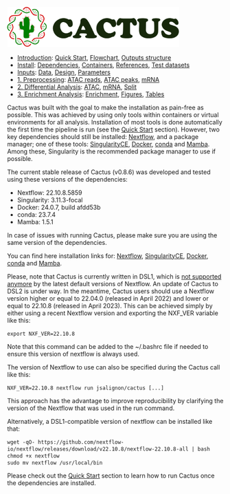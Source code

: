 
<img src="/docs/images/logo_cactus.png" width="400" />

* [Introduction](/README.md): [Quick Start](/docs/1_Intro/Quick_start.md), [Flowchart](/docs/1_Intro/Flowchart.md), [Outputs structure](/docs/1_Intro/Outputs_structure.md)
* [Install](/docs/2_Install/2_Install.md): [Dependencies](/docs/2_Install/Dependencies.md), [Containers](/docs/2_Install/Containers.md), [References](/docs/2_Install/References.md), [Test datasets](/docs/2_Install/Test_datasets.md)
* [Inputs](/docs/3_Inputs/3_Inputs.md): [Data](/docs/3_Inputs/Data.md), [Design](/docs/3_Inputs/Design.md), [Parameters](/docs/3_Inputs/Parameters.md)
* [1. Preprocessing](/docs/4_Prepro/4_Prepro.md): [ATAC reads](/docs/4_Prepro/ATAC_reads.md), [ATAC peaks](/docs/4_Prepro/ATAC_peaks.md), [mRNA](/docs/4_Prepro/mRNA.md)
* [2. Differential Analysis](/docs/5_DA/5_DA.md): [ATAC](/docs/5_DA/DA_ATAC.md), [mRNA](/docs/5_DA/DA_mRNA.md), [Split](/docs/5_DA/Split.md)
* [3. Enrichment Analysis](/docs/6_Enrich/6_Enrich.md): [Enrichment](/docs/6_Enrich/Enrichment.md), [Figures](/docs/6_Enrich/Figures.md), [Tables](/docs/6_Enrich/Tables.md)

[](END_OF_MENU)


Cactus was built with the goal to make the installation as pain-free as possible. This was achieved by using only tools within containers or virtual environments for all analysis. Installation of most tools is done automatically the first time the pipeline is run (see the [Quick Start](/docs/1_Intro/Quick_start.md) section). However, two key dependencies should still be installed: [Nextflow](https://doi.org/10.1038/nbt.3820), and a package manager; one of these tools: [SingularityCE](https://doi.org/10.1371/journal.pone.0177459), [Docker](https://dl.acm.org/doi/10.5555/2600239.2600241), [conda](https://docs.anaconda.com/anaconda/reference/release-notes/) and [Mamba](https://medium.com/@QuantStack/open-software-packaging-for-science-61cecee7fc23). Among these, Singularity is the recommended package manager to use if possible.

The current stable release of Cactus (v0.8.6) was developed and tested using these versions of the dependencies:
 - Nextflow: 22.10.8.5859
 - Singularity: 3.11.3-focal
 - Docker: 24.0.7, build afdd53b
 - conda: 23.7.4 
 - Mamba: 1.5.1

In case of issues with running Cactus, please make sure you are using the same version of the dependencies.

You can find here installation links for: [Nextflow](https://www.nextflow.io/docs/latest/getstarted.html#installation), [SingularityCE](https://docs.sylabs.io/guides/latest/admin-guide/installation.html), [Docker](https://docs.docker.com/get-docker/), [conda](https://docs.conda.io/projects/conda/en/latest/user-guide/install/index.html) and [Mamba](https://mamba.readthedocs.io/en/latest/installation/mamba-installation.html).

Please, note that Cactus is currently written in DSL1, which is [not supported anymore](https://nextflow.io/podcast/2023/ep9_end_of_dsl1_chatting_to_bots.html) by the latest default versions of Nextflow. An update of Cactus to DSL2 is under way.
In the meantime, Cactus users should use a Nextflow version higher or equal to 22.04.0 (released in April 2022) and lower or equal to 22.10.8 (released in April 2023). This can be achieved simply by either using a recent Nextflow version and exporting the NXF_VER variable like this:
```
export NXF_VER=22.10.8
```
Note that this command can be added to the ~/.bashrc file if needed to ensure this version of nextflow is always used.

The version of Nextflow to use can also be specified during the Cactus call like this:
```
NXF_VER=22.10.8 nextflow run jsalignon/cactus [...]
```
This approach has the advantage to improve reproducibility by clarifying the version of the Nextflow that was used in the run command.

Alternatively, a DSL1-compatible version of nextflow can be installed like that:
```
wget -qO- https://github.com/nextflow-io/nextflow/releases/download/v22.10.8/nextflow-22.10.8-all | bash
chmod +x nextflow
sudo mv nextflow /usr/local/bin
```

Please check out the [Quick Start](/docs/1_Intro/Quick_start.md) section to learn how to run Cactus once the dependencies are installed.
